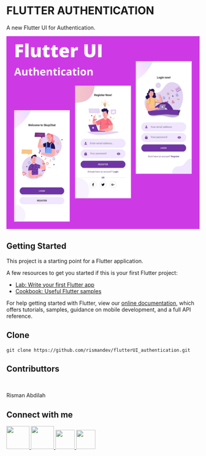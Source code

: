 # FLUTTER AUTHENTICATION

A new Flutter UI for Authentication.

<img src="assets/demo_flutter_authentication.png" alt="Enter Table Number Empty"/>

## Getting Started

This project is a starting point for a Flutter application.

A few resources to get you started if this is your first Flutter project:

- [Lab: Write your first Flutter app](https://flutter.dev/docs/get-started/codelab)
- [Cookbook: Useful Flutter samples](https://flutter.dev/docs/cookbook)

For help getting started with Flutter, view our
[online documentation](https://flutter.dev/docs), which offers tutorials,
samples, guidance on mobile development, and a full API reference.

## Clone

```
git clone https://github.com/rismandev/flutterUI_authentication.git
```

## Contributtors

<img src="https://github.com/rismandev/kost/blob/master/src/assets/demo/me.jpg" width="100" alt=""/>

Risman Abdilah

## Connect with me

<a href="tell:089647329246" target="_blank">
    <img src="https://www.stickpng.com/assets/images/580b57fcd9996e24bc43c543.png" width="60" height="60" alt=""/>
</a>
<a href="https://www.linkedin.com/in/rismandev" target="_blank">
    <img src="https://cdn1.iconfinder.com/data/icons/iconza-circle-social/64/697071-linkedin-512.png" width="60" height="60" alt=""/>
</a>
<a href="https://www.facebook.com/risman.abdilah.58" target="_blank">
    <img src="https://upload.wikimedia.org/wikipedia/commons/5/51/Facebook_f_logo_%282019%29.svg" width="50" height="50" alt=""/>
</a>
<a href="https://www.instagram.com/rismandev" target="_blank">
    <img src="https://img2.pngdownload.id/20180404/jrq/kisspng-logo-computer-icons-clip-art-instagram-logo-5ac51f36a6c818.6764114215228680226832.jpg" width="50" height="50" alt=""/>
</a>
